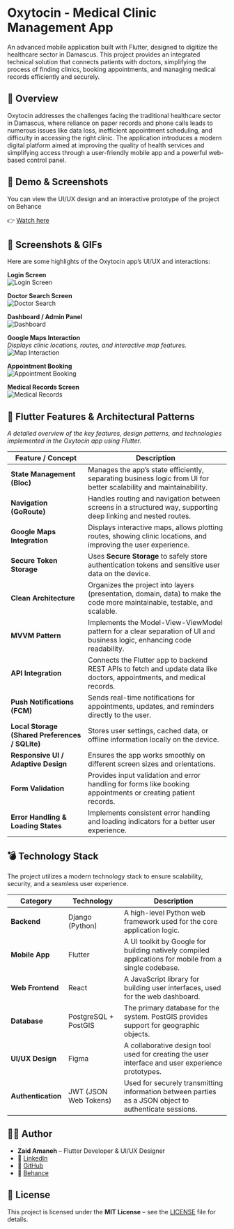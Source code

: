 # Oxytocin - Medical Clinic Management App

An advanced mobile application built with Flutter, designed to digitize the healthcare sector in Damascus. This project provides an integrated technical solution that connects patients with doctors, simplifying the process of finding clinics, booking appointments, and managing medical records efficiently and securely.

## 🌟 Overview

Oxytocin addresses the challenges facing the traditional healthcare sector in Damascus, where reliance on paper records and phone calls leads to numerous issues like data loss, inefficient appointment scheduling, and difficulty in accessing the right clinic. The application introduces a modern digital platform aimed at improving the quality of health services and simplifying access through a user-friendly mobile app and a powerful web-based control panel.

## 🎥 Demo & Screenshots

You can view the UI/UX design and an interactive prototype of the project on Behance

👉 [Watch here](https://www.behance.net/gallery/234136599/Medical-Appointment-Booking-App-Mobile-UIUX-Design)

## 🎨 Screenshots & GIFs

Here are some highlights of the Oxytocin app’s UI/UX and interactions:

**Login Screen**  
![Login Screen](https://github.com/zaid-amaneh/Oxytocin/raw/main/assets/images/login.png)

**Doctor Search Screen**  
![Doctor Search](https://github.com/zaid-amaneh/Oxytocin/raw/main/assets/images/search.png)

**Dashboard / Admin Panel**  
![Dashboard](https://github.com/zaid-amaneh/Oxytocin/raw/main/assets/images/dashboard.png)

**Google Maps Interaction**  
*Displays clinic locations, routes, and interactive map features.*  
![Map Interaction](https://github.com/zaid-amaneh/Oxytocin/raw/main/assets/gifs/map_interaction.gif)

**Appointment Booking**  
![Appointment Booking](https://github.com/zaid-amaneh/Oxytocin/raw/main/assets/images/appointment.png)

**Medical Records Screen**  
![Medical Records](https://github.com/zaid-amaneh/Oxytocin/raw/main/assets/images/records.png)


## 🚀 Flutter Features & Architectural Patterns

*A detailed overview of the key features, design patterns, and technologies implemented in the Oxytocin app using Flutter.*

| Feature / Concept | Description |
| --- | --- |
| **State Management (Bloc)** | Manages the app’s state efficiently, separating business logic from UI for better scalability and maintainability. |
| **Navigation (GoRoute)** | Handles routing and navigation between screens in a structured way, supporting deep linking and nested routes. |
| **Google Maps Integration** | Displays interactive maps, allows plotting routes, showing clinic locations, and improving the user experience. |
| **Secure Token Storage** | Uses **Secure Storage** to safely store authentication tokens and sensitive user data on the device. |
| **Clean Architecture** | Organizes the project into layers (presentation, domain, data) to make the code more maintainable, testable, and scalable. |
| **MVVM Pattern** | Implements the Model-View-ViewModel pattern for a clear separation of UI and business logic, enhancing code readability. |
| **API Integration** | Connects the Flutter app to backend REST APIs to fetch and update data like doctors, appointments, and medical records. |
| **Push Notifications (FCM)** | Sends real-time notifications for appointments, updates, and reminders directly to the user. |
| **Local Storage (Shared Preferences / SQLite)** | Stores user settings, cached data, or offline information locally on the device. |
| **Responsive UI / Adaptive Design** | Ensures the app works smoothly on different screen sizes and orientations. |
| **Form Validation** | Provides input validation and error handling for forms like booking appointments or creating patient records. |
| **Error Handling & Loading States** | Implements consistent error handling and loading indicators for a better user experience. |

## 💣 Technology Stack

The project utilizes a modern technology stack to ensure scalability, security, and a seamless user experience.

| Category | Technology | Description |
| --- | --- | --- |
| **Backend** | Django (Python) | A high-level Python web framework used for the core application logic. |
| **Mobile App** | Flutter | A UI toolkit by Google for building natively compiled applications for mobile from a single codebase. |
| **Web Frontend** | React | A JavaScript library for building user interfaces, used for the web dashboard. |
| **Database** | PostgreSQL + PostGIS | The primary database for the system. PostGIS provides support for geographic objects. |
| **UI/UX Design** | Figma | A collaborative design tool used for creating the user interface and user experience prototypes. |
| **Authentication** | JWT (JSON Web Tokens) | Used for securely transmitting information between parties as a JSON object to authenticate sessions. |

## 👨‍💻 Author

- **Zaid Amaneh** – Flutter Developer & UI/UX Designer
- 💼 [LinkedIn](www.linkedin.com/in/zaidamaneh)
- 🐙 [GitHub](https://github.com/zaid-amaneh)
- 🎨 [Behance](https://www.behance.net/zaidamaneh)

## 📄 License

This project is licensed under the **MIT License** – see the [LICENSE](LICENSE) file for details.

